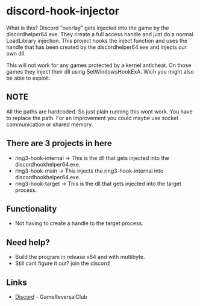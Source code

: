 # discord-hook-injector

What is this?
Discord "overlay" gets injected into the game by the discordhelper64.exe. They create a full access handle and just do a normal LoadLibrary injection. This project hooks the inject function and uses the handle that has been created by the discordhelper64.exe and injects our own dll.

This will not work for any games protected by a kernel anticheat. On those games they inject their dll using SetWindowsHookExA. Wich you might also be able to exploit.

## NOTE
All the paths are hardcoded. So just plain running this wont work. You have to replace the path. For an improvement you could maybe use socket communication or shared memory.

## There are 3 projects in here
* ring3-hook-internal -> This is the dll that gets injected into the discordhookhelper64.exe.
* ring3-hook-main     -> This injects the ring3-hook-internal into discordhookhelper64.exe.
* ring3-hook-target   -> This is the dll that gets injected into the target process.

## Functionality
* Not having to create a handle to the target process.

## Need help?
* Build the program in release x64 and with multibyte.
* Still cant figure it out? join the discord!

## Links
* [Discord](https://discord.gg/9XykzWqVMP) - GameReversalClub
